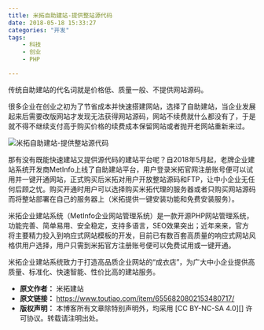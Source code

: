 ```yaml
---
title: 米拓自助建站-提供整站源代码
date: 2018-05-18 15:33:27
categories: "开发"
tags:
	- 科技
	- 创业
	- PHP

---
```


传统自助建站的代名词就是价格低、质量一般、不提供网站源码。

很多企业在创业之初为了节省成本并快速搭建网站，选择了自助建站，当企业发展起来后需要改版网站才发现无法获得网站源码，网站不续费就什么都没有了，于是就不得不继续支付高于购买价格的续费成本保留网站或者抛开老网站重新来过。

![米拓自助建站-提供整站源代码][-]

那有没有既能快速建站又提供源代码的建站平台呢？自2018年5月起，老牌企业建站系统开发商MetInfo上线了自助建站平台，用户登录米拓官网注册账号便可以试用并一键开通网站，正式购买后米拓对用户开放整站源码和FTP，让中小企业无任何后顾之忧。购买开通时用户可以选择购买米拓代理的服务器或者只购买网站源码而将整站部署在自己的服务器上（米拓提供一键安装功能和免费安装服务）。

米拓企业建站系统（MetInfo企业网站管理系统）是一款开源PHP网站管理系统，功能完善、简单易用、安全稳定，支持多语言，SEO效果突出；近年来来，官方将主要精力投入到响应式网站模板的开发，目前已有数百套高质量的响应式网站风格供用户选择，用户只需到米拓官方注册账号便可以免费试用或一键开通。

米拓企业建站系统致力于打造高品质企业网站的“成衣店”，为广大中小企业提供高质量、标准化、快速智能、性价比高的建站服务。


[-]: /pro/os/crawler/EIR2-AEYU-FJMJ.jpg
 *  **原文作者：** 米拓建站
 *  **原文链接：** https://www.toutiao.com/item/6556820802153480717/
 *  **版权声明：** 本博客所有文章除特别声明外，均采用 [CC BY-NC-SA 4.0][] 许可协议。转载请注明出处。